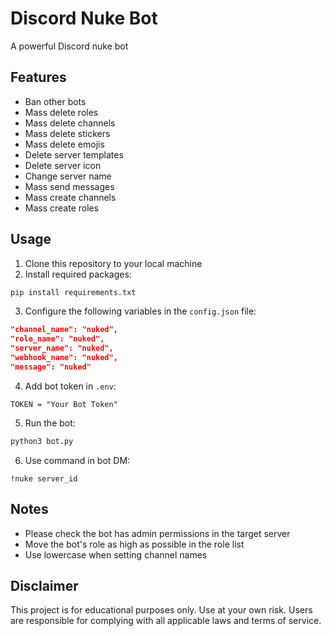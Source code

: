 # Discord Nuke Bot

A powerful Discord nuke bot

## Features

- Ban other bots
- Mass delete roles
- Mass delete channels
- Mass delete stickers
- Mass delete emojis
- Delete server templates
- Delete server icon
- Change server name
- Mass send messages
- Mass create channels
- Mass create roles

## Usage

1. Clone this repository to your local machine
2. Install required packages:

```bash
pip install requirements.txt
```

3. Configure the following variables in the `config.json` file:

```json
"channel_name": "nuked",
"role_name": "nuked",
"server_name": "nuked",
"webhook_name": "nuked",
"message": "nuked"
```
4. Add bot token in `.env`:
   
```
TOKEN = "Your Bot Token"
```

5. Run the bot:

```bash
python3 bot.py
```

6. Use command in bot DM:

```
!nuke server_id
```

## Notes

- Please check the bot has admin permissions in the target server
- Move the bot's role as high as possible in the role list
- Use lowercase when setting channel names

## Disclaimer

This project is for educational purposes only. Use at your own risk. Users are responsible for complying with all applicable laws and terms of service.

